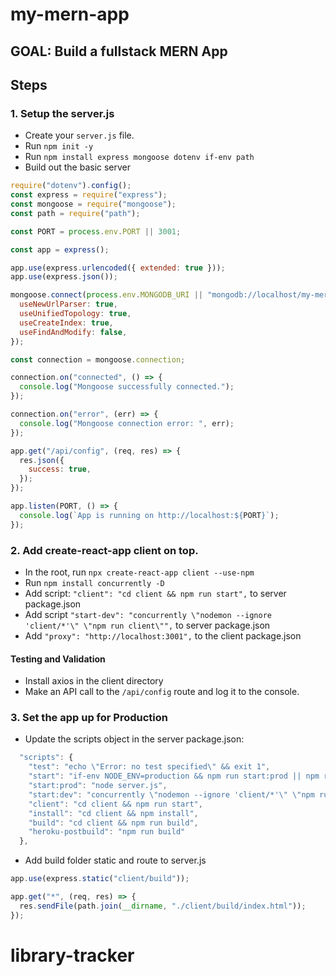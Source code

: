 # my-mern-app

## GOAL: Build a fullstack MERN App

## Steps

### 1. Setup the server.js

- Create your `server.js` file.
- Run `npm init -y`
- Run `npm install express mongoose dotenv if-env path`
- Build out the basic server

```javascript
require("dotenv").config();
const express = require("express");
const mongoose = require("mongoose");
const path = require("path");

const PORT = process.env.PORT || 3001;

const app = express();

app.use(express.urlencoded({ extended: true }));
app.use(express.json());

mongoose.connect(process.env.MONGODB_URI || "mongodb://localhost/my-mern", {
  useNewUrlParser: true,
  useUnifiedTopology: true,
  useCreateIndex: true,
  useFindAndModify: false,
});

const connection = mongoose.connection;

connection.on("connected", () => {
  console.log("Mongoose successfully connected.");
});

connection.on("error", (err) => {
  console.log("Mongoose connection error: ", err);
});

app.get("/api/config", (req, res) => {
  res.json({
    success: true,
  });
});

app.listen(PORT, () => {
  console.log(`App is running on http://localhost:${PORT}`);
});
```

### 2. Add create-react-app client on top.

- In the root, run `npx create-react-app client --use-npm`
- Run `npm install concurrently -D`
- Add script: `"client": "cd client && npm run start",` to server package.json
- Add script `"start-dev": "concurrently \"nodemon --ignore 'client/*'\" \"npm run client\"",` to server package.json
- Add `"proxy": "http://localhost:3001",` to the client package.json

#### Testing and Validation

- Install axios in the client directory
- Make an API call to the `/api/config` route and log it to the console.

### 3. Set the app up for Production

- Update the scripts object in the server package.json:

```javascript
  "scripts": {
    "test": "echo \"Error: no test specified\" && exit 1",
    "start": "if-env NODE_ENV=production && npm run start:prod || npm run start:dev",
    "start:prod": "node server.js",
    "start:dev": "concurrently \"nodemon --ignore 'client/*'\" \"npm run client\"",
    "client": "cd client && npm run start",
    "install": "cd client && npm install",
    "build": "cd client && npm run build",
    "heroku-postbuild": "npm run build"
  },
```

- Add build folder static and route to server.js

```javascript
app.use(express.static("client/build"));
```

```javascript
app.get("*", (req, res) => {
  res.sendFile(path.join(__dirname, "./client/build/index.html"));
});
```
# library-tracker
